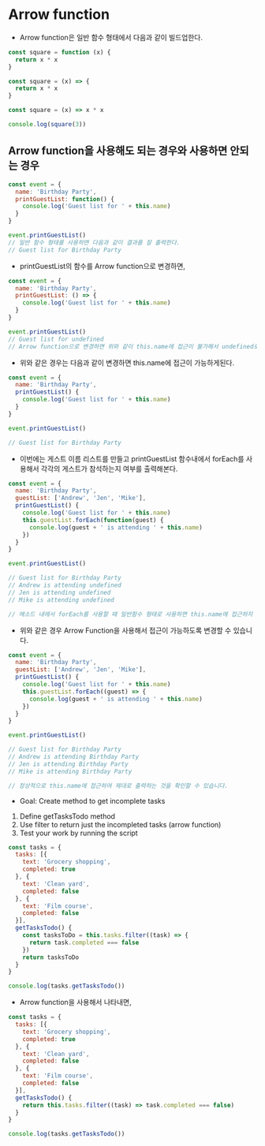 # Arrow function

* Arrow function은 일반 함수 형태에서 다음과 같이 빌드업한다.
```javascript
const square = function (x) {
  return x * x
}

const square = (x) => {
  return x * x
}

const square = (x) => x * x

console.log(square(3))
```

## Arrow function을 사용해도 되는 경우와 사용하면 안되는 경우
```javascript
const event = {
  name: 'Birthday Party',
  printGuestList: function() {
    console.log('Guest list for ' + this.name)
  }
}

event.printGuestList()
// 일반 함수 형태를 사용하면 다음과 같이 결과를 잘 출력한다.
// Guest list for Birthday Party
```

* printGuestList의 함수를 Arrow function으로 변경하면,
```javascript
const event = {
  name: 'Birthday Party',
  printGuestList: () => {
    console.log('Guest list for ' + this.name)
  }
}

event.printGuestList()
// Guest list for undefined
// Arrow function으로 변경하면 위와 같이 this.name에 접근이 불가해서 undefined로 출력이 된다.
```

* 위와 같은 경우는 다음과 같이 변경하면 this.name에 접근이 가능하게된다.
```javascript
const event = {
  name: 'Birthday Party',
  printGuestList() {
    console.log('Guest list for ' + this.name)
  }
}

event.printGuestList()

// Guest list for Birthday Party
```

* 이번에는 게스트 이름 리스트를 만들고 printGuestList 함수내에서 forEach를 사용해서 각각의 게스트가 참석하는지 여부를 출력해본다.
```javascript
const event = {
  name: 'Birthday Party',
  guestList: ['Andrew', 'Jen', 'Mike'],
  printGuestList() {
    console.log('Guest list for ' + this.name)
    this.guestList.forEach(function(guest) {
      console.log(guest + ' is attending ' + this.name)
    })
  }
}

event.printGuestList()

// Guest list for Birthday Party
// Andrew is attending undefined
// Jen is attending undefined
// Mike is attending undefined

// 메소드 내에서 forEach를 사용할 때 일반함수 형태로 사용하면 this.name에 접근하지 못해서 undefined를 출력하는 것을 확인할 수 있습니다.
```

* 위와 같은 경우 Arrow Function을 사용해서 접근이 가능하도록 변경할 수 있습니다.
```javascript
const event = {
  name: 'Birthday Party',
  guestList: ['Andrew', 'Jen', 'Mike'],
  printGuestList() {
    console.log('Guest list for ' + this.name)
    this.guestList.forEach((guest) => {
      console.log(guest + ' is attending ' + this.name)
    })
  }
}

event.printGuestList()

// Guest list for Birthday Party
// Andrew is attending Birthday Party
// Jen is attending Birthday Party
// Mike is attending Birthday Party

// 정상적으로 this.name에 접근하여 제대로 출력하는 것을 확인할 수 있습니다.
```


* Goal: Create method to get incomplete tasks

1. Define getTasksTodo method
2. Use filter to return just the incompleted tasks (arrow function)
3. Test your work by running the script

```javascript
const tasks = {
  tasks: [{
    text: 'Grocery shopping',
    completed: true
  }, {
    text: 'Clean yard',
    completed: false
  }, {
    text: 'Film course',
    completed: false
  }],
  getTasksTodo() {
    const tasksToDo = this.tasks.filter((task) => {
      return task.completed === false
    })
    return tasksToDo
  }
}

console.log(tasks.getTasksTodo())
```
* Arrow function을 사용해서 나타내면,
```javascript
const tasks = {
  tasks: [{
    text: 'Grocery shopping',
    completed: true
  }, {
    text: 'Clean yard',
    completed: false
  }, {
    text: 'Film course',
    completed: false
  }],
  getTasksTodo() {
    return this.tasks.filter((task) => task.completed === false)
  }
}

console.log(tasks.getTasksTodo())
```
